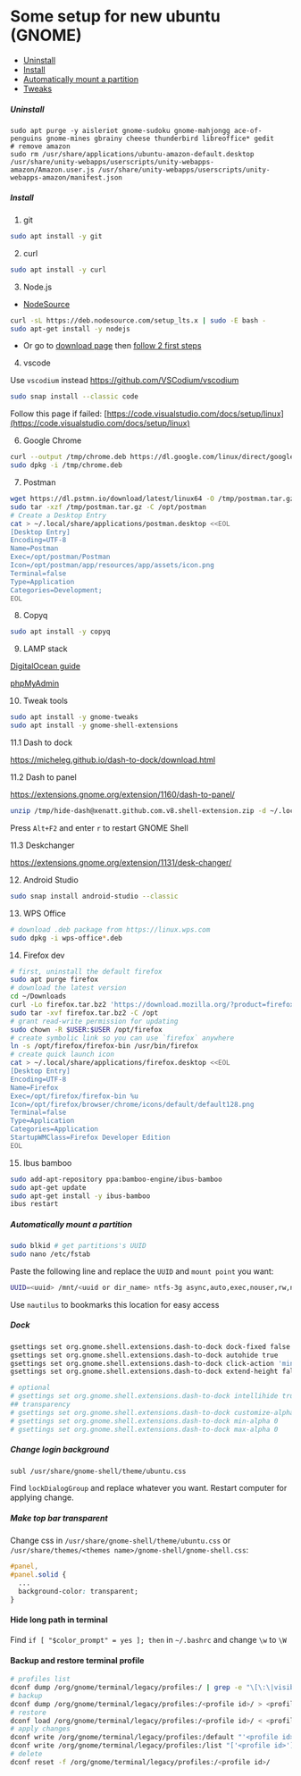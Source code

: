 # Some setup for new ubuntu (GNOME)

- [Uninstall](#uninstall)
- [Install](#install)
- [Automatically mount a partition](#automatically-mount-a-partition)
- [Tweaks](#dock)

##### Uninstall
```
sudo apt purge -y aisleriot gnome-sudoku gnome-mahjongg ace-of-penguins gnome-mines gbrainy cheese thunderbird libreoffice* gedit
# remove amazon
sudo rm /usr/share/applications/ubuntu-amazon-default.desktop /usr/share/unity-webapps/userscripts/unity-webapps-amazon/Amazon.user.js /usr/share/unity-webapps/userscripts/unity-webapps-amazon/manifest.json
```

##### Install
1. git
```sh
sudo apt install -y git
```

2. curl
```sh
sudo apt install -y curl
```

3. Node.js
- [NodeSource](https://github.com/nodesource/distributions/blob/master/README.md#debmanual)
```sh
curl -sL https://deb.nodesource.com/setup_lts.x | sudo -E bash -
sudo apt-get install -y nodejs
```
- Or go to [download page](https://nodejs.org/en/download/) then [follow 2 first steps](https://github.com/nodejs/help/wiki/Installation)

4. vscode

Use `vscodium` instead https://github.com/VSCodium/vscodium
```sh
sudo snap install --classic code
```
Follow this page if failed: [https://code.visualstudio.com/docs/setup/linux](https://code.visualstudio.com/docs/setup/linux)

6. Google Chrome
```sh
curl --output /tmp/chrome.deb https://dl.google.com/linux/direct/google-chrome-stable_current_amd64.deb
sudo dpkg -i /tmp/chrome.deb
```

7. Postman
```sh
wget https://dl.pstmn.io/download/latest/linux64 -O /tmp/postman.tar.gz
sudo tar -xzf /tmp/postman.tar.gz -C /opt/postman
# Create a Desktop Entry
cat > ~/.local/share/applications/postman.desktop <<EOL
[Desktop Entry]
Encoding=UTF-8
Name=Postman
Exec=/opt/postman/Postman
Icon=/opt/postman/app/resources/app/assets/icon.png
Terminal=false
Type=Application
Categories=Development;
EOL
```

8. Copyq
```sh
sudo apt install -y copyq
```

9. LAMP stack

[DigitalOcean guide](https://www.digitalocean.com/community/tutorials/how-to-install-linux-apache-mysql-php-lamp-stack-ubuntu-18-04)

[phpMyAdmin](https://www.digitalocean.com/community/tutorials/how-to-install-and-secure-phpmyadmin-on-ubuntu-18-04)

10. Tweak tools
```sh
sudo apt install -y gnome-tweaks
sudo apt install -y gnome-shell-extensions
```

11.1 Dash to dock

https://micheleg.github.io/dash-to-dock/download.html

11.2 Dash to panel

https://extensions.gnome.org/extension/1160/dash-to-panel/

```sh
unzip /tmp/hide-dash@xenatt.github.com.v8.shell-extension.zip -d ~/.local/share/gnome-shell/extensions/hide-dash@xenatt.github.com # directory name is the uuid in metadata.json file
```
Press `Alt+F2` and enter `r` to restart GNOME Shell

11.3 Deskchanger

https://extensions.gnome.org/extension/1131/desk-changer/

12. Android Studio
```sh
sudo snap install android-studio --classic
```

13. WPS Office
```sh
# download .deb package from https://linux.wps.com
sudo dpkg -i wps-office*.deb
```

14. Firefox dev
```sh
# first, uninstall the default firefox
sudo apt purge firefox
# download the latest version
cd ~/Downloads
curl -Lo firefox.tar.bz2 'https://download.mozilla.org/?product=firefox-devedition-latest-ssl&os=linux64&lang=en-US'
sudo tar -xvf firefox.tar.bz2 -C /opt
# grant read-write permission for updating
sudo chown -R $USER:$USER /opt/firefox
# create symbolic link so you can use `firefox` anywhere
ln -s /opt/firefox/firefox-bin /usr/bin/firefox
# create quick launch icon
cat > ~/.local/share/applications/firefox.desktop <<EOL
[Desktop Entry]
Encoding=UTF-8
Name=Firefox
Exec=/opt/firefox/firefox-bin %u
Icon=/opt/firefox/browser/chrome/icons/default/default128.png
Terminal=false
Type=Application
Categories=Application
StartupWMClass=Firefox Developer Edition
EOL
```
15. Ibus bamboo
```sh
sudo add-apt-repository ppa:bamboo-engine/ibus-bamboo
sudo apt-get update
sudo apt-get install -y ibus-bamboo
ibus restart
```

##### Automatically mount a partition
```sh
sudo blkid # get partitions's UUID
sudo nano /etc/fstab
```

Paste the following line and replace the `UUID` and `mount point` you want:
```sh
UUID=<uuid> /mnt/<uuid or dir_name> ntfs-3g async,auto,exec,nouser,rw,nosuid,nodev,nofail 0 0
```
Use `nautilus` to bookmarks this location for easy access

##### Dock
```sh
gsettings set org.gnome.shell.extensions.dash-to-dock dock-fixed false
gsettings set org.gnome.shell.extensions.dash-to-dock autohide true
gsettings set org.gnome.shell.extensions.dash-to-dock click-action 'minimize'
gsettings set org.gnome.shell.extensions.dash-to-dock extend-height false

# optional
# gsettings set org.gnome.shell.extensions.dash-to-dock intellihide true
## transparency
# gsettings set org.gnome.shell.extensions.dash-to-dock customize-alphas true
# gsettings set org.gnome.shell.extensions.dash-to-dock min-alpha 0
# gsettings set org.gnome.shell.extensions.dash-to-dock max-alpha 0

```

##### Change login background
```sh
subl /usr/share/gnome-shell/theme/ubuntu.css
```
Find `lockDialogGroup` and replace whatever you want. Restart computer for applying change.

##### Make top bar transparent
Change css in `/usr/share/gnome-shell/theme/ubuntu.css` or `/usr/share/themes/<themes name>/gnome-shell/gnome-shell.css`:
```css
#panel,
#panel.solid {
  ...
  background-color: transparent;
}
```

#### Hide long path in terminal
Find `if [ "$color_prompt" = yes ]; then` in `~/.bashrc` and change `\w` to `\W`

#### Backup and restore terminal profile
```sh
# profiles list
dconf dump /org/gnome/terminal/legacy/profiles:/ | grep -e "\[\:\|visible-name"
# backup
dconf dump /org/gnome/terminal/legacy/profiles:/<profile id>/ > <profile name>.dconf
# restore
dconf load /org/gnome/terminal/legacy/profiles:/<profile id>/ < <profile name>.dconf
# apply changes
dconf write /org/gnome/terminal/legacy/profiles:/default "'<profile id>'"
dconf write /org/gnome/terminal/legacy/profiles:/list "['<profile id>']"
# delete
dconf reset -f /org/gnome/terminal/legacy/profiles:/<profile id>/
```
